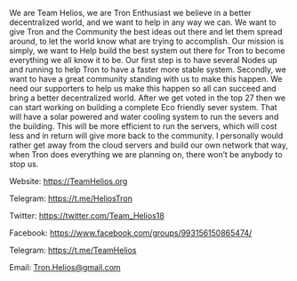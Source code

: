 We are Team Helios, we are Tron Enthusiast we believe in a better decentralized world, and we want to help in any way we can. We want to give Tron and the Community the best ideas out there and let them spread around, to let the world know what are trying to accomplish. 
Our mission is simply, we want to Help build the best system out there for Tron to become everything we all know it to be. Our first step is to have several Nodes up and running to help Tron to have a faster more stable system. Secondly, we want to have a great community standing with us to make this happen. We need our supporters to help us make this happen so all can succeed and bring a better decentralized world. After we get voted in the top 27 then we can start working on building a complete Eco friendly sever system. That will have a solar powered and water cooling system to run the severs and the building.  This will be more efficient to run the servers, which will cost less and in return will give more back to the community. I personally would rather get away from the cloud servers and build our own network that way, when Tron does everything we are planning on, there won’t be anybody to stop us. 


Website: https://TeamHelios.org

Telegram: https://t.me/HeliosTron

Twitter: https://twitter.com/Team_Helios18

Facebook: https://www.facebook.com/groups/993156150865474/

Telegram: https://t.me/TeamHelios

Email: Tron.Helios@gmail.com


